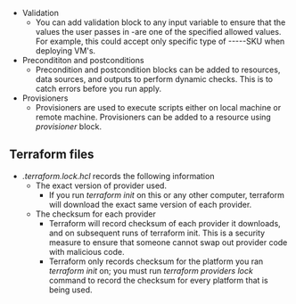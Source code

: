 
- Validation
	- You can add validation block to any input variable to ensure that the values the user passes in -are one of the specified allowed values. For example, this could accept only specific type of -----SKU when deploying VM's.
- Precondititon and postconditions
	- Precondition and postcondition blocks can be added to resources, data sources, and outputs to perform dynamic checks. This is to catch errors before you run apply. 
- Provisioners
	- Provisioners are used to execute scripts either on local machine or remote machine. Provisioners can be added to a resource using *provisioner* block.

## Terraform files ##

- *.terraform.lock.hcl* records the following information
	- The exact version of provider used. 
		- If you run *terraform init* on this or any other computer, terraform will download the exact same version of each provider.
	-  The checksum for each provider
		- Terraform will record checksum of each provider it downloads, and on subsequent runs of terraform init. This is a security measure to ensure that someone cannot swap out provider code with malicious code.
		- Terraform only records checksum for the platform you ran *terraform init* on; you must run *terraform providers lock* command to record the checksum for every platform that is being used.

